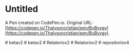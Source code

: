 # Untitled

A Pen created on CodePen.io. Original URL: [https://codepen.io/Thalysoncristian/pen/ByByvgv](https://codepen.io/Thalysoncristian/pen/ByByvgv).

#   b e t a v 2  
 #   b e t a v 2  
 #   R e l a t o r i o v 2  
 #   R e l a t o r i o v 2  
 #   r e p o s i t o r i o v 4  
 